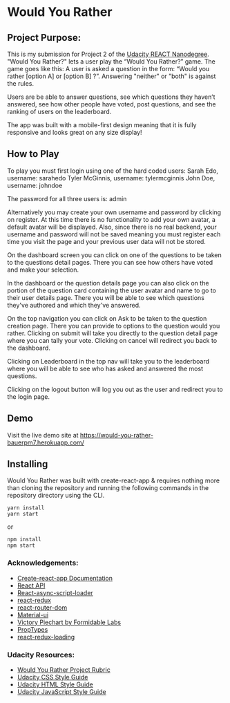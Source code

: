 # Would You Rather


## Project Purpose:

This is my submission for Project 2 of the [Udacity REACT Nanodegree](https://www.udacity.com/course/react-nanodegree--nd019).  "Would You Rather?"  lets a user play the “Would You Rather?” game. The game goes like this: A user is asked a question in the form: “Would you rather [option A] or [option B] ?”. Answering "neither" or "both" is against the rules.

Users are be able to answer questions, see which questions they haven’t answered, see how other people have voted, post questions, and see the ranking of users on the leaderboard.

The app was built with a mobile-first design meaning that it is fully responsive and looks great on any size display!


## How to Play

To play you must first login using one of the hard coded users:
  Sarah Edo, username: sarahedo
  Tyler McGinnis, username: tylermcginnis
  John Doe, username: johndoe
  
The password for all three users is: admin

Alternatively you may create your own username and password by clicking on register. At this time there is no functionality to add your own avatar, a default avatar will be displayed. Also, since there is no real backend, your username and password will not be saved meaning you must register each time you visit the page and your previous user data will not be stored.

On the dashboard screen you can click on one of the questions to be taken to the questions detail pages. There you can see how others have voted and make your selection.  

In the dashboard or the question details page you can also click on the portion of the question card containing the user avatar and name to go to their user details page.  There you will be able to see which questions they've authored and which they've answered.

On the top navigation you can click on Ask to be taken to the question creation page. There you can provide to options to the question would you rather.  Clicking on submit will take you directly to the question detail page where you can tally your vote.  Clicking on cancel will redirect you back to the dashboard.

Clicking on Leaderboard in the top nav will take you to the leaderboard where you will be able to see who has asked and answered the most questions.

Clicking on the logout button will log you out as the user and redirect you to the login page.


## Demo

Visit the live demo site at https://would-you-rather-bauerpm7.herokuapp.com/


## Installing
Would You Rather was built with create-react-app & requires nothing more than cloning the repository and running the following commands in the repository directory using the CLI.

```
yarn install
yarn start
```

or

```
npm install
npm start
```


### Acknowledgements:
* [Create-react-app Documentation](https://github.com/facebookincubator/create-react-app)
* [React API](https://facebook.github.io/react/docs/react-api.html)
* [React-async-script-loader](https://www.npmjs.com/package/react-async-script-loader)
* [react-redux](https://github.com/reduxjs/react-redux?files=1)
* [react-router-dom](https://github.com/ReactTraining/react-router/tree/master/packages/react-router-dom)
* [Material-ui](https://material-ui.com/)
* [Victory Piechart by Formidable Labs](https://formidable.com/open-source/victory/docs/victory-pie/)
* [PropTypes](https://www.npmjs.com/package/prop-types)
* [react-redux-loading](https://www.npmjs.com/package/react-redux-loading)


### Udacity Resources:
* [Would You Rather Project Rubric](https://review.udacity.com/#!/rubrics/1567/view)
* [Udacity CSS Style Guide](http://udacity.github.io/frontend-nanodegree-styleguide/css.html)
* [Udacity HTML Style Guide](http://udacity.github.io/frontend-nanodegree-styleguide/index.html)
* [Udacity JavaScript Style Guide](http://udacity.github.io/frontend-nanodegree-styleguide/javascript.html)